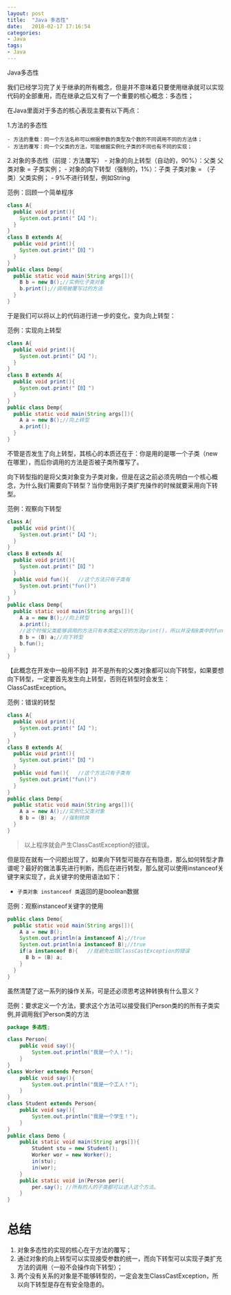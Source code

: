 ```yaml
---
layout: post
title:  "Java 多态性"
date:   2018-02-17 17:16:54
categories:
- Java
tags:
- Java
---
```




Java多态性




我们已经学习完了关于继承的所有概念，但是并不意味着只要使用继承就可以实现代码的全部重用，而在继承之后又有了一个重要的核心概念：多态性；

在Java里面对于多态的核心表现主要有以下两点：

1.方法的多态性

    - 方法的重载：同一个方法名称可以根据参数的类型及个数的不同调用不同的方法体；
    - 方法的覆写：同一个父类的方法，可能根据实例化子类的不同也有不同的实现；

2.对象的多态性（前提：方法覆写）
    - 对象的向上转型（自动的，90%）：父类 父类对象 = 子类实例；
    - 对象的向下转型（强制的，1%）：子类 子类对象 = （子类）父类实例；
    - 9%不进行转型，例如String

范例：回顾一个简单程序

```Java
class A{
  public void print(){
    System.out.print("【A】");
  }
}
class B extends A{
  public void print(){
    System.out.print("【B】")
  }
}
public class Demp{
  public static void main(String args[]){
    B b = new B();//实例化子类对象
    b.print();//调用被覆写过的方法
  }
}
```

于是我们可以将以上的代码进行进一步的变化，变为向上转型：

范例：实现向上转型

```Java
class A{
  public void print(){
    System.out.print("【A】");
  }
}
class B extends A{
  public void print(){
    System.out.print("【B】")
  }
}
public class Demp{
  public static void main(String args[]){
    A a = new B();//向上转型
    a.print();
  }
}
```

不管是否发生了向上转型，其核心的本质还在于：你是用的是哪一个子类（new 在哪里），而后你调用的方法是否被子类所覆写了。

向下转型指的是将父类对象变为子类对象，但是在这之前必须先明白一个核心概念，为什么我们需要向下转型？当你使用到子类扩充操作的时候就要采用向下转型。

范例：观察向下转型

```Java
class A{
  public void print(){
    System.out.print("【A】");
  }
}
class B extends A{
  public void print(){
    System.out.print("【B】")
  }
  public void fun(){   //这个方法只有子类有
    System.out.print("fun()")
  }
}
public class Demp{
  public static void main(String args[]){
    A a = new B();//向上转型
    a.print();
    //这个时候父类能够调用的方法只有本类定义好的方法print()，所以并没有B类中的fun()方法，那么只能够向下转型
    B b = (B) a;//向下转型
    b.fun();
  }
}
```

【此概念在开发中一般用不到】并不是所有的父类对象都可以向下转型，如果要想向下转型，一定要首先发生向上转型，否则在转型时会发生：ClassCastException。

范例：错误的转型

```Java
class A{
  public void print(){
    System.out.print("【A】");
  }
}
class B extends A{
  public void print(){
    System.out.print("【B】")
  }
  public void fun(){   //这个方法只有子类有
    System.out.print("fun()")
  }
}
public class Demp{
  public static void main(String args[]){
    A a = new A();//实例化父类对象
    B b = (B) a;  //强制转换
  }
}
```

> 以上程序就会产生ClassCastException的错误。

但是现在就有一个问题出现了，如果向下转型可能存在有隐患，那么如何转型才靠谱呢？最好的做法事先进行判断，而后在进行转型，那么就可以使用instanceof关键字来实现了，此关键字的使用语法如下：

- `子类对象 instanceof 类`返回的是boolean数据

范例：观察instanceof关键字的使用

```Java
public class Demo{
  public static void main(String args[]){
    A a = new B();
    System.out.println(a instanceof A);//true
    System.out.println(a instanceof B);//true
    if(a instanceof B){   //就避免出现ClassCastException的错误
      B b = (B) a;  
    }
  }
}
```

虽然清楚了这一系列的操作关系，可是还必须思考这种转换有什么意义？

范例：要求定义一个方法，要求这个方法可以接受我们Person类的的所有子类实例,并调用我们Person类的方法

```Java
package 多态性;

class Person{
    public void say(){
        System.out.println("我是一个人！");
    }
}
class Worker extends Person{
    public void say(){
        System.out.println("我是一个工人！");
    }
}
class Student extends Person{
    public void say(){
        System.out.println("我是一个学生！");
    }
}
public class Demo {
    public static void main(String args[]){
        Student stu = new Student();
        Worker wor = new Worker();
        in(stu);
        in(wor);
    }
    public static void in(Person per){
        per.say(); //所有的人的子类都可以进入这个方法。
    }
}
```

# 总结

1. 对象多态性的实现的核心在于方法的覆写；
2. 通过对象的向上转型可以实现接受参数的统一，而向下转型可以实现子类扩充方法的调用（一般不会操作向下转型）；
3. 两个没有关系的对象是不能够转型的，一定会发生ClassCastException，所以向下转型是存在有安全隐患的。
